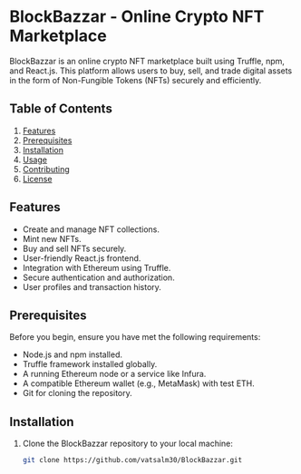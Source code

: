 # BlockBazzar - Online Crypto NFT Marketplace

BlockBazzar is an online crypto NFT marketplace built using Truffle, npm, and React.js. This platform allows users to buy, sell, and trade digital assets in the form of Non-Fungible Tokens (NFTs) securely and efficiently.

## Table of Contents

1. [Features](#features)
2. [Prerequisites](#prerequisites)
3. [Installation](#installation)
4. [Usage](#usage)
5. [Contributing](#contributing)
6. [License](#license)

## Features

- Create and manage NFT collections.
- Mint new NFTs.
- Buy and sell NFTs securely.
- User-friendly React.js frontend.
- Integration with Ethereum using Truffle.
- Secure authentication and authorization.
- User profiles and transaction history.

## Prerequisites

Before you begin, ensure you have met the following requirements:

- Node.js and npm installed.
- Truffle framework installed globally.
- A running Ethereum node or a service like Infura.
- A compatible Ethereum wallet (e.g., MetaMask) with test ETH.
- Git for cloning the repository.

## Installation

1. Clone the BlockBazzar repository to your local machine:

   ```bash
   git clone https://github.com/vatsalm30/BlockBazzar.git
